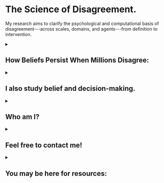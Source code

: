 # The Science of Disagreement.
My research aims to clarify the psychological and computational basis of disagreement---across scales, domains, and agents---from definition to intervention.

<details>
  
<summary><h2>How Beliefs Persist When Millions Disagree: </h2></summary>
We disagree---collectively, forcefully, and frequently. We disagree in business meetings and violent protests; about scientific issues and moral questions; with loved ones and with millions of strangers. 

Despite much research, our understanding of disagreement is quite limited (see, e.g., [Klofstad, 2013](https://doi.org/10.1111/j.1540-5907.2012.00620.x)). My work brings together insights from social and cognitive psychology, epistemology, and probability theory to shed light on this important phenomenon.

Currently, I am developing and testing a model of how we overwhelmingly persist in our views amid disagreement---even when millions disagree---yet maintain sufficient flexibility to learn from others in the right circumstances [(Oktar & Lombrozo, 2022)](https://escholarship.org/uc/item/3380n01h).  

</details>

<details>
  
<summary><h2> I also study belief and decision-making.</h2></summary>
In particular, I am interested in when deeply important beliefs---such as whether abortion is moral---can be _changed_ [(Oktar et al., 2023)](https://doi.org/10.1016/j.cognition.2023.105434); and 
how people decide _how to decide_, that is, choose to rely on their intuition and deliberation when making decisions across domains [(Oktar & Lombrozo, 2022)](https://www.sciencedirect.com/science/article/pii/S0010027722000099).

[Click here](./other-research.md) for other areas of my research. 

</details>

<details>
  
<summary><h2> Who am I? </h2></summary>
Here's a short summary: I was born and raised in Istanbul, Turkey; studied economics and cognitive science at Pomona College in California; and am currently working with a fantastic [community of collaborators](./collaborators.md) on the questions described above. 

Like many, my research is motivated by my past. I left Turkey to study in the U.S because I thought it was collapsing economically and losing its democratic, secular values (this turned out to be [true](https://www.brookings.edu/articles/the-rise-and-fall-of-liberal-democracy-in-turkey-implications-for-the-west/)). Participating in the Gezi Park [protests](https://en.wikipedia.org/wiki/Gezi_Park_protests) made me acutely aware of the importance of dissent---and our remarkable, violent capacity for it. Since then, I have been trying to understand how and when others' beliefs influence ours. 

</details>

<details>
  
<summary><h2> Feel free to contact me! </h2> </summary>
At [surname][at]princeton[dot]edu with regards to my research / potential collaborations / mentorship / interviews - I love talking about science. Alternatively, use the form below directly:
<html>
  <head>
      <script src="https://www.google.com/recaptcha/api.js?render=6Lc8hYcoAAAAACACR3N36SoQ7M8gWmlE7xAxpPsf"></script>
      <script>
          grecaptcha.ready(function () {
              grecaptcha.execute('6Lc8hYcoAAAAACACR3N36SoQ7M8gWmlE7xAxpPsf', {action: 'submit'}).then(function (token) {
                  console.info("got token: " + token);
                  document.getElementById('g-recaptcha-response').value = token;
              });
          });
      </script>
  </head>
  <body>
      <form action="https://formspree.io/f/mqkvgvvk" method="POST">
          <label>
            Your email: 
            <br><input type="email" name="email">
          </label><br>
          <label>
            Your message:
            <br><textarea name="message"></textarea>
          </label>
          <input type="hidden" id="g-recaptcha-response" name="g-recaptcha-response">
          <br><input type="submit" class="btn btn-primary" value="Submit"/><br>
      </form>
  </body>
  <br>
</html>

If you would like to send me _anonymous_ feedback instead (e.g., on my research, mentoring, teaching, website), [click here.](https://docs.google.com/forms/d/1t2G5ZI214eO0Qs7lT00XGp47SAOlQRsedRkwc87SUnY)

</details>

<details>
  
<summary><h2> You may be here for resources: </h2></summary>
- If you are here for my database of controversial issues: [Clicking here will take you to a JSON formatted list.](https://github.com/keremoktar/disagreement_statsampling/blob/main/issues.js) 
- If you are here for advice on navigating graduate school applications: [Click here.](/advice.md)
- If you are here for my favorite papers: [Click here.](/paperpile.md) 

</details>
